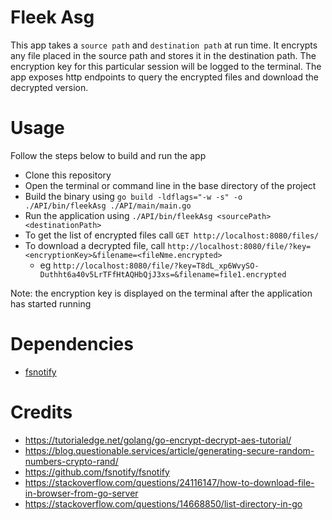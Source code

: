 # Fleek Asg

This app takes a `source path` and `destination path` at run time. It encrypts any file placed in the source path and stores it in the destination path. The encryption key for this particular session will be logged to the terminal. The app exposes http endpoints to query the encrypted files and download the decrypted version.

# Usage

Follow the steps below to build and run the app

- Clone this repository 
- Open the terminal or command line in the base directory of the project
- Build the binary using `go build -ldflags="-w -s" -o ./API/bin/fleekAsg ./API/main/main.go`
- Run the application using `./API/bin/fleekAsg <sourcePath> <destinationPath>`
- To get the list of encrypted files call `GET http://localhost:8080/files/`
- To download a decrypted file, call `http://localhost:8080/file/?key=<encryptionKey>&filename=<fileNme.encrypted>`
    - eg `http://localhost:8080/file/?key=T8dL_xp6WvySO-Duthht6a40v5LrTFfHtAQHbQjJ3xs=&filename=file1.encrypted`

Note: the encryption key is displayed on the terminal after the application has started running

# Dependencies

- [fsnotify](github.com/fsnotify/fsnotify) 

# Credits

- https://tutorialedge.net/golang/go-encrypt-decrypt-aes-tutorial/
- https://blog.questionable.services/article/generating-secure-random-numbers-crypto-rand/
- https://github.com/fsnotify/fsnotify
- https://stackoverflow.com/questions/24116147/how-to-download-file-in-browser-from-go-server
- https://stackoverflow.com/questions/14668850/list-directory-in-go
